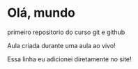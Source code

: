# Olá, mundo
 primeiro repositorio do curso git e github

 Aula criada durante uma aula ao vivo!
 
 Essa linha eu adicionei diretamente no site!
